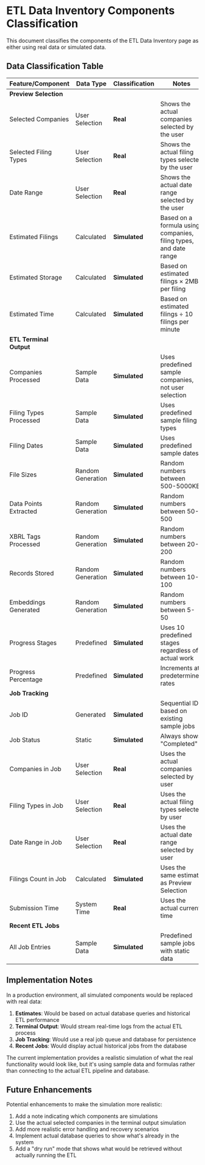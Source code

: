 # ETL Data Inventory Components Classification

This document classifies the components of the ETL Data Inventory page as either using real data or simulated data.

## Data Classification Table

| Feature/Component | Data Type | Classification | Notes |
|-------------------|-----------|----------------|-------|
| **Preview Selection** |
| Selected Companies | User Selection | **Real** | Shows the actual companies selected by the user |
| Selected Filing Types | User Selection | **Real** | Shows the actual filing types selected by the user |
| Date Range | User Selection | **Real** | Shows the actual date range selected by the user |
| Estimated Filings | Calculated | **Simulated** | Based on a formula using companies, filing types, and date range |
| Estimated Storage | Calculated | **Simulated** | Based on estimated filings × 2MB per filing |
| Estimated Time | Calculated | **Simulated** | Based on estimated filings ÷ 10 filings per minute |
| **ETL Terminal Output** |
| Companies Processed | Sample Data | **Simulated** | Uses predefined sample companies, not user selection |
| Filing Types Processed | Sample Data | **Simulated** | Uses predefined sample filing types |
| Filing Dates | Sample Data | **Simulated** | Uses predefined sample dates |
| File Sizes | Random Generation | **Simulated** | Random numbers between 500-5000KB |
| Data Points Extracted | Random Generation | **Simulated** | Random numbers between 50-500 |
| XBRL Tags Processed | Random Generation | **Simulated** | Random numbers between 20-200 |
| Records Stored | Random Generation | **Simulated** | Random numbers between 10-100 |
| Embeddings Generated | Random Generation | **Simulated** | Random numbers between 5-50 |
| Progress Stages | Predefined | **Simulated** | Uses 10 predefined stages regardless of actual work |
| Progress Percentage | Predefined | **Simulated** | Increments at predetermined rates |
| **Job Tracking** |
| Job ID | Generated | **Simulated** | Sequential ID based on existing sample jobs |
| Job Status | Static | **Simulated** | Always shows "Completed" |
| Companies in Job | User Selection | **Real** | Uses the actual companies selected by user |
| Filing Types in Job | User Selection | **Real** | Uses the actual filing types selected by user |
| Date Range in Job | User Selection | **Real** | Uses the actual date range selected by user |
| Filings Count in Job | Calculated | **Simulated** | Uses the same estimate as Preview Selection |
| Submission Time | System Time | **Real** | Uses the actual current time |
| **Recent ETL Jobs** |
| All Job Entries | Sample Data | **Simulated** | Predefined sample jobs with static data |

## Implementation Notes

In a production environment, all simulated components would be replaced with real data:

1. **Estimates**: Would be based on actual database queries and historical ETL performance
2. **Terminal Output**: Would stream real-time logs from the actual ETL process
3. **Job Tracking**: Would use a real job queue and database for persistence
4. **Recent Jobs**: Would display actual historical jobs from the database

The current implementation provides a realistic simulation of what the real functionality would look like, but it's using sample data and formulas rather than connecting to the actual ETL pipeline and database.

## Future Enhancements

Potential enhancements to make the simulation more realistic:

1. Add a note indicating which components are simulations
2. Use the actual selected companies in the terminal output simulation
3. Add more realistic error handling and recovery scenarios
4. Implement actual database queries to show what's already in the system
5. Add a "dry run" mode that shows what would be retrieved without actually running the ETL
